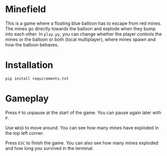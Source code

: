 # Minefield

This is a game where a floating blue balloon has to escape from red mines. The mines go directly towards the balloon and explode when they bump into each other. In `play.py`, you can change whether the player controls the mines or the balloon or both (local multiplayer), where mines spawn and how the balloon behaves.

# Installation

`pip install requirements.txt`

# Gameplay

Press `P` to unpause at the start of the game. You can pause again later with `P`.

Use `WASD` to move around. You can see how many mines have exploded in the top left corner.

Press `ESC` to finish the game. You can also see how many mines exploded and how long you survived in the terminal.

